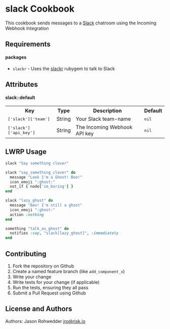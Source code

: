 slack Cookbook
==============

This cookbook sends messages to a [Slack](http://www.slack.com) chatroom using the Incoming
Webhook Integration

Requirements
------------

#### packages
- `slackr` - Uses the [slackr](https://github.com/risk-io/slackr)
  rubygem to talk to Slack

Attributes
----------

#### slack::default
<table>
  <tr>
    <th>Key</th>
    <th>Type</th>
    <th>Description</th>
    <th>Default</th>
  </tr>
  <tr>
    <td><tt>['slack']['team']</tt></td>
    <td>String</td>
    <td>Your Slack team-name</td>
    <td><tt>nil</tt></td>
  </tr>
  <tr>
    <td><tt>['slack']['api_key']</tt></td>
    <td>String</td>
    <td>The Incoming Webhook API key</td>
    <td><tt>nil</tt></td>
  </tr>
</table>

LWRP Usage
-----

```ruby
slack "Say something clever"
```

```ruby
slack "say_something_clever" do
  message "Look I'm a Ghost! Boo!"
  icon_emoji ":ghost:"
  not_if { node['im_boring'] }
end
```

```ruby
slack "lazy_ghost" do
  message "Boo! I'm still a ghost"
  icon_emoji ":ghost:"
  action :nothing
end

something "talk_as_ghost" do
  notifies :say, "slack[lazy_ghost]", :immediately
end
```

Contributing
------------
1. Fork the repository on Github
2. Create a named feature branch (like `add_component_x`)
3. Write your change
4. Write tests for your change (if applicable)
5. Run the tests, ensuring they all pass
6. Submit a Pull Request using Github

License and Authors
-------------------
Authors: Jason Rohwedder <jro@risk.io>
